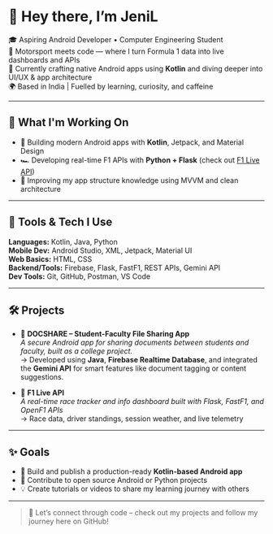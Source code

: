 # 👋 Hey there, I’m JeniL

🎓 Aspiring Android Developer • Computer Engineering Student  
🏁 Motorsport meets code — where I turn Formula 1 data into live dashboards and APIs  
📱 Currently crafting native Android apps using **Kotlin** and diving deeper into UI/UX & app architecture  
🌍 Based in India | Fuelled by learning, curiosity, and caffeine

---

## 🚧 What I'm Working On
- 📱 Building modern Android apps with **Kotlin**, Jetpack, and Material Design  
- 🏎️ Developing real-time F1 APIs with **Python + Flask** (check out [F1 Live API](#))  
- 🎯 Improving my app structure knowledge using MVVM and clean architecture

---

## 🧰 Tools & Tech I Use
**Languages:** Kotlin, Java, Python  
**Mobile Dev:** Android Studio, XML, Jetpack, Material UI  
**Web Basics:** HTML, CSS  
**Backend/Tools:** Firebase, Flask, FastF1, REST APIs, Gemini API  
**Dev Tools:** Git, GitHub, Postman, VS Code  

---

## 🛠️ Projects

- 📱 **DOCSHARE – Student-Faculty File Sharing App**  
  _A secure Android app for sharing documents between students and faculty, built as a college project._  
  → Developed using **Java**, **Firebase Realtime Database**, and integrated the **Gemini API** for smart features like document tagging or content suggestions.

- 🏁 **F1 Live API**  
  _A real-time race tracker and info dashboard built with Flask, FastF1, and OpenF1 APIs_  
  → Race data, driver standings, session weather, and live telemetry

---

## ✨ Goals

- 🚀 Build and publish a production-ready **Kotlin-based Android app**  
- 🔁 Contribute to open source Android or Python projects  
- 💡 Create tutorials or videos to share my learning journey with others

---

> 🔗 Let’s connect through code – check out my projects and follow my journey here on GitHub!

